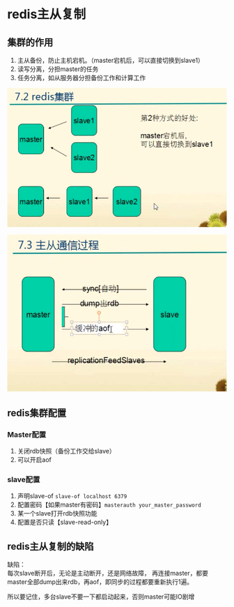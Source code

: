 # redis主从复制


## 集群的作用
1. 主从备份，防止主机宕机。（master宕机后，可以直接切换到slave1）
2. 读写分离，分担master的任务
3. 任务分离，如从服务器分担备份工作和计算工作


![redis-集群](./img/redis集群.png)

![主从通信过程](./img/主从通信过程.png)


## redis集群配置

### Master配置
1. 关闭rdb快照（备份工作交给slave）
2. 可以开启aof

### slave配置
1. 声明slave-of `slave-of localhost 6379`
2. 配置密码【如果master有密码】`masterauth your_master_password`
3. 某一个slave打开rdb快照功能
4. 配置是否只读【slave-read-only】


## redis主从复制的缺陷

缺陷：  
每次slave断开后，无论是主动断开，还是网络故障， 再连接master，都要master全部dump出来rdb，再aof，即同步的过程都要重新执行1遍。

所以要记住，多台slave不要一下都启动起来，否则master可能IO剧增